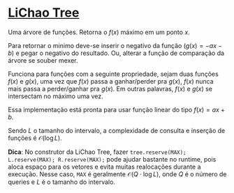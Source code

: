 # [LiChao Tree](lichao_tree.cpp)

Uma árvore de funções. Retorna o $f(x)$ máximo em um ponto $x$.

Para retornar o minimo deve-se inserir o negativo da função ($g(x) = -ax - b$) e pegar o negativo do resultado. Ou, alterar a função de comparação da árvore se souber mexer.

Funciona para funções com a seguinte propriedade, sejam duas funções $f(x)$ e $g(x)$, uma vez que $f(x)$ passa a ganhar/perder pra $g(x)$, $f(x)$ nunca mais passa a perder/ganhar pra $g(x)$. Em outras palavras, $f(x)$ e $g(x)$ se intersectam no máximo uma vez.

Essa implementação está pronta para usar função linear do tipo $f(x) = ax + b$.

Sendo $L$ o tamanho do intervalo, a complexidade de consulta e inserção de funções é $\mathcal{O}(\log L)$.

**Dica**: No construtor da LiChao Tree, fazer `tree.reserve(MAX); L.reserve(MAX); R.reserve(MAX);` pode ajudar bastante no runtime, pois aloca espaço para os vetores e evita muitas realocações durante a execução. Nesse caso, `MAX` é geralmente $\mathcal{O}(Q \cdot \log L)$, onde $Q$ é o número de queries e $L$ é o tamanho do intervalo.